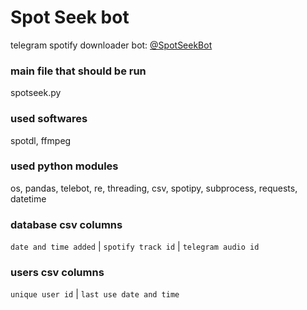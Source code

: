 # Spot Seek bot
telegram spotify downloader bot: [@SpotSeekBot](https://t.me/SpotSeekBot)

### main file that should be run
spotseek.py

### used softwares
spotdl, ffmpeg

### used python modules
os, pandas, telebot, re, threading, csv, spotipy, subprocess, requests, datetime

### database csv columns
`date and time added` | `spotify track id` | `telegram audio id`

### users csv columns
`unique user id` | `last use date and time`
